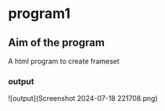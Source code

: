 # program1

## Aim of the program
A html program to create frameset

### output
![output](Screenshot 2024-07-18 221708.png)
 
